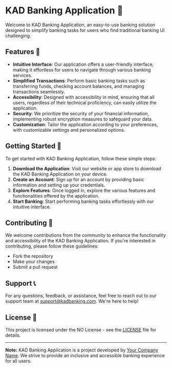 # KAD Banking Application 🏦

Welcome to KAD Banking Application, an easy-to-use banking solution designed to simplify banking tasks for users who find traditional banking UI challenging.

## Features 🌟

- **Intuitive Interface**: Our application offers a user-friendly interface, making it effortless for users to navigate through various banking services.
- **Simplified Transactions**: Perform basic banking tasks such as transferring funds, checking account balances, and managing transactions seamlessly.
- **Accessibility**: Designed with accessibility in mind, ensuring that all users, regardless of their technical proficiency, can easily utilize the application.
- **Security**: We prioritize the security of your financial information, implementing robust encryption measures to safeguard your data.
- **Customization**: Tailor the application according to your preferences, with customizable settings and personalized options.

## Getting Started 🚀

To get started with KAD Banking Application, follow these simple steps:

1. **Download the Application**: Visit our website or app store to download the KAD Banking Application on your device.
2. **Create an Account**: Sign up for an account by providing basic information and setting up your credentials.
3. **Explore Features**: Once logged in, explore the various features and functionalities offered by the application.
4. **Start Banking**: Start performing banking tasks effortlessly with our intuitive interface.

## Contributing 🤝

We welcome contributions from the community to enhance the functionality and accessibility of the KAD Banking Application. If you're interested in contributing, please follow these guidelines:

- Fork the repository
- Make your changes
- Submit a pull request

## Support 📞

For any questions, feedback, or assistance, feel free to reach out to our support team at support@kadbanking.com. We're here to help!

## License 📝

This project is licensed under the NO License - see the [LICENSE](LICENSE) file for details.

---

**Note:** KAD Banking Application is a project developed by [Your Company Name](https://yourcompany.com). We strive to provide an inclusive and accessible banking experience for all users.
